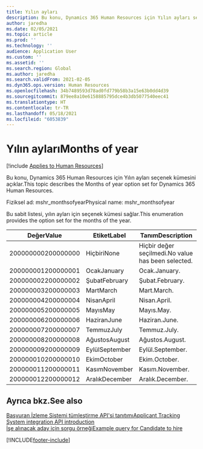 ```yaml
---
title: Yılın ayları
description: Bu konu, Dynamics 365 Human Resources için Yılın ayları seçenek kümesini açıklar.
author: jaredha
ms.date: 02/05/2021
ms.topic: article
ms.prod: ''
ms.technology: ''
audience: Application User
ms.custom: ''
ms.assetid: ''
ms.search.region: Global
ms.author: jaredha
ms.search.validFrom: 2021-02-05
ms.dyn365.ops.version: Human Resources
ms.openlocfilehash: 34b7489593d78ad0fd779b58b3a15e63b0dd4d39
ms.sourcegitcommit: 879ee8a10e6158885795dce4b3db5077540eec41
ms.translationtype: HT
ms.contentlocale: tr-TR
ms.lasthandoff: 05/18/2021
ms.locfileid: "6053839"
---
```

# <a name="months-of-year"></a><span data-ttu-id="25cb6-103">Yılın ayları</span><span class="sxs-lookup"><span data-stu-id="25cb6-103">Months of year</span></span>

[!include [Applies to Human Resources](../includes/applies-to-hr.md)]

<span data-ttu-id="25cb6-104">Bu konu, Dynamics 365 Human Resources için Yılın ayları seçenek kümesini açıklar.</span><span class="sxs-lookup"><span data-stu-id="25cb6-104">This topic describes the Months of year option set for Dynamics 365 Human Resources.</span></span>

<span data-ttu-id="25cb6-105">Fiziksel ad: mshr_monthsofyear</span><span class="sxs-lookup"><span data-stu-id="25cb6-105">Physical name: mshr_monthsofyear</span></span>

<span data-ttu-id="25cb6-106">Bu sabit listesi, yılın ayları için seçenek kümesi sağlar.</span><span class="sxs-lookup"><span data-stu-id="25cb6-106">This enumeration provides the option set for the months of the year.</span></span>

| <span data-ttu-id="25cb6-107">Değer</span><span class="sxs-lookup"><span data-stu-id="25cb6-107">Value</span></span> | <span data-ttu-id="25cb6-108">Etiket</span><span class="sxs-lookup"><span data-stu-id="25cb6-108">Label</span></span> | <span data-ttu-id="25cb6-109">Tanım</span><span class="sxs-lookup"><span data-stu-id="25cb6-109">Description</span></span> |
| --- | --- | --- |
| <span data-ttu-id="25cb6-110">200000000</span><span class="sxs-lookup"><span data-stu-id="25cb6-110">200000000</span></span> | <span data-ttu-id="25cb6-111">Hiçbiri</span><span class="sxs-lookup"><span data-stu-id="25cb6-111">None</span></span> | <span data-ttu-id="25cb6-112">Hiçbir değer seçilmedi.</span><span class="sxs-lookup"><span data-stu-id="25cb6-112">No value has been selected.</span></span> |
| <span data-ttu-id="25cb6-113">200000001</span><span class="sxs-lookup"><span data-stu-id="25cb6-113">200000001</span></span> | <span data-ttu-id="25cb6-114">Ocak</span><span class="sxs-lookup"><span data-stu-id="25cb6-114">January</span></span> | <span data-ttu-id="25cb6-115">Ocak.</span><span class="sxs-lookup"><span data-stu-id="25cb6-115">January.</span></span> |
| <span data-ttu-id="25cb6-116">200000002</span><span class="sxs-lookup"><span data-stu-id="25cb6-116">200000002</span></span> | <span data-ttu-id="25cb6-117">Şubat</span><span class="sxs-lookup"><span data-stu-id="25cb6-117">February</span></span> | <span data-ttu-id="25cb6-118">Şubat.</span><span class="sxs-lookup"><span data-stu-id="25cb6-118">February.</span></span> |
| <span data-ttu-id="25cb6-119">200000003</span><span class="sxs-lookup"><span data-stu-id="25cb6-119">200000003</span></span> | <span data-ttu-id="25cb6-120">Mart</span><span class="sxs-lookup"><span data-stu-id="25cb6-120">March</span></span> | <span data-ttu-id="25cb6-121">Mart.</span><span class="sxs-lookup"><span data-stu-id="25cb6-121">March.</span></span> |
| <span data-ttu-id="25cb6-122">200000004</span><span class="sxs-lookup"><span data-stu-id="25cb6-122">200000004</span></span> | <span data-ttu-id="25cb6-123">Nisan</span><span class="sxs-lookup"><span data-stu-id="25cb6-123">April</span></span> | <span data-ttu-id="25cb6-124">Nisan.</span><span class="sxs-lookup"><span data-stu-id="25cb6-124">April.</span></span> |
| <span data-ttu-id="25cb6-125">200000005</span><span class="sxs-lookup"><span data-stu-id="25cb6-125">200000005</span></span> | <span data-ttu-id="25cb6-126">Mayıs</span><span class="sxs-lookup"><span data-stu-id="25cb6-126">May</span></span> | <span data-ttu-id="25cb6-127">Mayıs.</span><span class="sxs-lookup"><span data-stu-id="25cb6-127">May.</span></span> |
| <span data-ttu-id="25cb6-128">200000006</span><span class="sxs-lookup"><span data-stu-id="25cb6-128">200000006</span></span> | <span data-ttu-id="25cb6-129">Haziran</span><span class="sxs-lookup"><span data-stu-id="25cb6-129">June</span></span> | <span data-ttu-id="25cb6-130">Haziran.</span><span class="sxs-lookup"><span data-stu-id="25cb6-130">June.</span></span> |
| <span data-ttu-id="25cb6-131">200000007</span><span class="sxs-lookup"><span data-stu-id="25cb6-131">200000007</span></span> | <span data-ttu-id="25cb6-132">Temmuz</span><span class="sxs-lookup"><span data-stu-id="25cb6-132">July</span></span> | <span data-ttu-id="25cb6-133">Temmuz.</span><span class="sxs-lookup"><span data-stu-id="25cb6-133">July.</span></span> |
| <span data-ttu-id="25cb6-134">200000008</span><span class="sxs-lookup"><span data-stu-id="25cb6-134">200000008</span></span> | <span data-ttu-id="25cb6-135">Ağustos</span><span class="sxs-lookup"><span data-stu-id="25cb6-135">August</span></span> | <span data-ttu-id="25cb6-136">Ağustos.</span><span class="sxs-lookup"><span data-stu-id="25cb6-136">August.</span></span> |
| <span data-ttu-id="25cb6-137">200000009</span><span class="sxs-lookup"><span data-stu-id="25cb6-137">200000009</span></span> | <span data-ttu-id="25cb6-138">Eylül</span><span class="sxs-lookup"><span data-stu-id="25cb6-138">September</span></span> | <span data-ttu-id="25cb6-139">Eylül.</span><span class="sxs-lookup"><span data-stu-id="25cb6-139">September.</span></span> |
| <span data-ttu-id="25cb6-140">200000010</span><span class="sxs-lookup"><span data-stu-id="25cb6-140">200000010</span></span> | <span data-ttu-id="25cb6-141">Ekim</span><span class="sxs-lookup"><span data-stu-id="25cb6-141">October</span></span> | <span data-ttu-id="25cb6-142">Ekim.</span><span class="sxs-lookup"><span data-stu-id="25cb6-142">October.</span></span> |
| <span data-ttu-id="25cb6-143">200000011</span><span class="sxs-lookup"><span data-stu-id="25cb6-143">200000011</span></span> | <span data-ttu-id="25cb6-144">Kasım</span><span class="sxs-lookup"><span data-stu-id="25cb6-144">November</span></span> | <span data-ttu-id="25cb6-145">Kasım.</span><span class="sxs-lookup"><span data-stu-id="25cb6-145">November.</span></span> |
| <span data-ttu-id="25cb6-146">200000012</span><span class="sxs-lookup"><span data-stu-id="25cb6-146">200000012</span></span> | <span data-ttu-id="25cb6-147">Aralık</span><span class="sxs-lookup"><span data-stu-id="25cb6-147">December</span></span> | <span data-ttu-id="25cb6-148">Aralık.</span><span class="sxs-lookup"><span data-stu-id="25cb6-148">December.</span></span> |

## <a name="see-also"></a><span data-ttu-id="25cb6-149">Ayrıca bkz.</span><span class="sxs-lookup"><span data-stu-id="25cb6-149">See also</span></span>

[<span data-ttu-id="25cb6-150">Başvuran İzleme Sistemi tümleştirme API'si tanıtımı</span><span class="sxs-lookup"><span data-stu-id="25cb6-150">Applicant Tracking System integration API introduction</span></span>](hr-admin-integration-ats-api-introduction.md)<br>
[<span data-ttu-id="25cb6-151">İşe alınacak aday için sorgu örneği</span><span class="sxs-lookup"><span data-stu-id="25cb6-151">Example query for Candidate to hire</span></span>](hr-admin-integration-ats-api-candidate-to-hire-example-query.md)


[!INCLUDE[footer-include](../includes/footer-banner.md)]